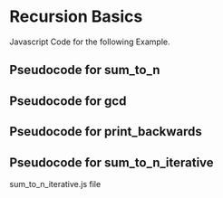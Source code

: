 # Recursion Basics
Javascript Code for the following Example. 
## Pseudocode for sum_to_n
## Pseudocode for gcd
## Pseudocode for print_backwards
## Pseudocode for sum_to_n_iterative
sum_to_n_iterative.js file